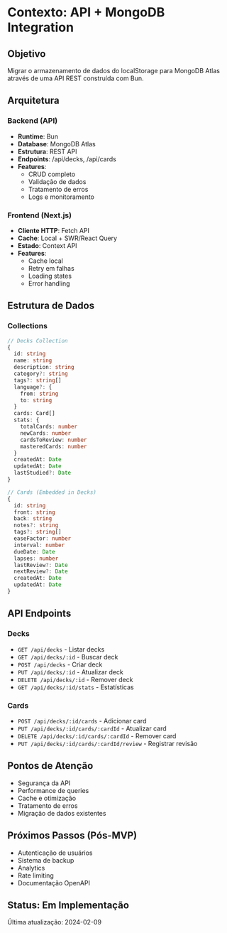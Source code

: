 # Contexto: API + MongoDB Integration

## Objetivo
Migrar o armazenamento de dados do localStorage para MongoDB Atlas através de uma API REST construída com Bun.

## Arquitetura

### Backend (API)
- **Runtime**: Bun
- **Database**: MongoDB Atlas
- **Estrutura**: REST API
- **Endpoints**: /api/decks, /api/cards
- **Features**:
  - CRUD completo
  - Validação de dados
  - Tratamento de erros
  - Logs e monitoramento

### Frontend (Next.js)
- **Cliente HTTP**: Fetch API
- **Cache**: Local + SWR/React Query
- **Estado**: Context API
- **Features**:
  - Cache local
  - Retry em falhas
  - Loading states
  - Error handling

## Estrutura de Dados

### Collections
```typescript
// Decks Collection
{
  id: string
  name: string
  description: string
  category?: string
  tags?: string[]
  language?: {
    from: string
    to: string
  }
  cards: Card[]
  stats: {
    totalCards: number
    newCards: number
    cardsToReview: number
    masteredCards: number
  }
  createdAt: Date
  updatedAt: Date
  lastStudied?: Date
}

// Cards (Embedded in Decks)
{
  id: string
  front: string
  back: string
  notes?: string
  tags?: string[]
  easeFactor: number
  interval: number
  dueDate: Date
  lapses: number
  lastReview?: Date
  nextReview?: Date
  createdAt: Date
  updatedAt: Date
}
```

## API Endpoints

### Decks
- `GET /api/decks` - Listar decks
- `GET /api/decks/:id` - Buscar deck
- `POST /api/decks` - Criar deck
- `PUT /api/decks/:id` - Atualizar deck
- `DELETE /api/decks/:id` - Remover deck
- `GET /api/decks/:id/stats` - Estatísticas

### Cards
- `POST /api/decks/:id/cards` - Adicionar card
- `PUT /api/decks/:id/cards/:cardId` - Atualizar card
- `DELETE /api/decks/:id/cards/:cardId` - Remover card
- `PUT /api/decks/:id/cards/:cardId/review` - Registrar revisão

## Pontos de Atenção
- Segurança da API
- Performance de queries
- Cache e otimização
- Tratamento de erros
- Migração de dados existentes

## Próximos Passos (Pós-MVP)
- Autenticação de usuários
- Sistema de backup
- Analytics
- Rate limiting
- Documentação OpenAPI

## Status: Em Implementação
Última atualização: 2024-02-09
